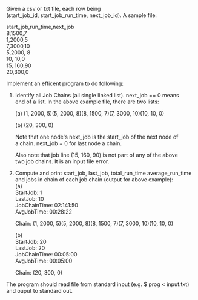 Given a csv or txt file, each row being  
(start_job_id, start_job_run_time, next_job_id). A sample file:  
  
start_job,run_time,next_job  
8,1500,7  
1,2000,5  
7,3000,10  
5,2000,  8  
10, 10,0  
15, 160,90  
20,300,0  
  
Implement an efficent program to do following: 
  
1. Identify all Job Chains (all single linked list). next_job == 0 means  
   end of a list. In the above example file, there are two lists:  
  
   (a) (1, 2000, 5)(5, 2000, 8)(8, 1500, 7)(7, 3000, 10)(10, 10, 0)  
  
   (b) (20, 300, 0)  
  
   Note that one node's next_job is the start_job of the next node of  
   a chain. next_job = 0 for last node a chain.  
  
   Also note that job line (15, 160, 90) is not part of any of the above  
   two job chains. It is an input file error.  
  
2. Compute and print start_job, last_job, total_run_time average_run_time and jobs
   in chain of each job chain (output for above example):  
    (a)  
        StartJob: 1  
        LastJob: 10  
        JobChainTime: 02:141:50  
        AvgJobTime: 00:28:22  
  
    Chain: (1, 2000, 5)(5, 2000, 8)(8, 1500, 7)(7, 3000, 10)(10, 10, 0)  
  
    (b)  
        StartJob: 20  
        LastJob: 20  
        JobChainTime: 00:05:00  
        AvgJobTime: 00:05:00  
  
     Chain: (20, 300, 0)  
  
The program should read file from standard input (e.g. $ prog < input.txt)  
and ouput to standard out.  
